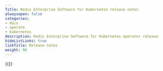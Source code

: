 ```yaml
---
Title: Redis Enterprise Software for Kubernetes release notes
alwaysopen: false
categories:
- docs
- operate
- kubernetes
description: Redis Enterprise Software for Kubernetes operator release notes.
hideListLinks: true
linkTitle: Release notes
weight: 90
---
```


{{<table-children columnNames="Version&nbsp;(Release&nbsp;date)&nbsp;,Major changes" columnSources="LinkTitle,Description" enableLinks="LinkTitle">}}